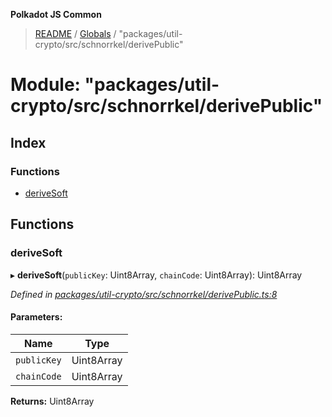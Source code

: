 **Polkadot JS Common**

> [README](../README.md) / [Globals](../globals.md) / "packages/util-crypto/src/schnorrkel/derivePublic"

# Module: "packages/util-crypto/src/schnorrkel/derivePublic"

## Index

### Functions

* [deriveSoft](_packages_util_crypto_src_schnorrkel_derivepublic_.md#derivesoft)

## Functions

### deriveSoft

▸ **deriveSoft**(`publicKey`: Uint8Array, `chainCode`: Uint8Array): Uint8Array

*Defined in [packages/util-crypto/src/schnorrkel/derivePublic.ts:8](https://github.com/polkadot-js/common/blob/dd1220ac/packages/util-crypto/src/schnorrkel/derivePublic.ts#L8)*

#### Parameters:

Name | Type |
------ | ------ |
`publicKey` | Uint8Array |
`chainCode` | Uint8Array |

**Returns:** Uint8Array
